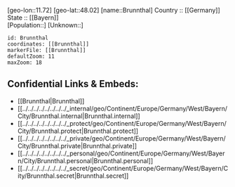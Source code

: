 ﻿---
location: [48.02,11.72] 
mapzoom: [7,12] 
mapmarker: city 
type: City
tags:
- geo/City


SpocWebEntityId: 29374
isDeleted: false
confidential: public

---
[geo-lon::11.72] 
[geo-lat::48.02] 
[name::Brunnthal] 
Country :: [[Germany]]  
State :: [[Bayern]]  
[Population::] 
[Unknown::] 


```leaflet
id: Brunnthal
coordinates: [[Brunnthal]] 
markerFile: [[Brunnthal]] 
defaultZoom: 11 
maxZoom: 18
```


## Confidential Links & Embeds: 
- [[Brunnthal|Brunnthal]]  
- [[../../../../../../../../_internal/geo/Continent/Europe/Germany/West/Bayern/City/Brunnthal.internal|Brunnthal.internal]] 
- [[../../../../../../../../_protect/geo/Continent/Europe/Germany/West/Bayern/City/Brunnthal.protect|Brunnthal.protect]] 
- [[../../../../../../../../_private/geo/Continent/Europe/Germany/West/Bayern/City/Brunnthal.private|Brunnthal.private]] 
- [[../../../../../../../../_personal/geo/Continent/Europe/Germany/West/Bayern/City/Brunnthal.personal|Brunnthal.personal]] 
- [[../../../../../../../../_secret/geo/Continent/Europe/Germany/West/Bayern/City/Brunnthal.secret|Brunnthal.secret]] 
